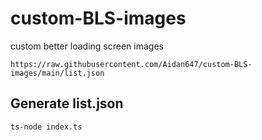 # custom-BLS-images
custom better loading screen images

```
https://raw.githubusercontent.com/Aidan647/custom-BLS-images/main/list.json
```

  
## Generate list.json
```
ts-node index.ts
```